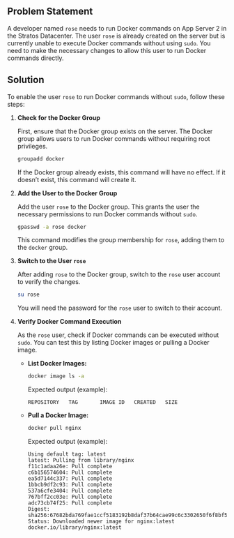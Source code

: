 
## Problem Statement

A developer named `rose` needs to run Docker commands on App Server 2 in the Stratos Datacenter. The user `rose` is already created on the server but is currently unable to execute Docker commands without using `sudo`. You need to make the necessary changes to allow this user to run Docker commands directly.

## Solution

To enable the user `rose` to run Docker commands without `sudo`, follow these steps:

1. **Check for the Docker Group**

   First, ensure that the Docker group exists on the server. The Docker group allows users to run Docker commands without requiring root privileges.

   ```bash
   groupadd docker
   ```

   If the Docker group already exists, this command will have no effect. If it doesn’t exist, this command will create it.

2. **Add the User to the Docker Group**

   Add the user `rose` to the Docker group. This grants the user the necessary permissions to run Docker commands without `sudo`.

   ```bash
   gpasswd -a rose docker
   ```

   This command modifies the group membership for `rose`, adding them to the `docker` group.

3. **Switch to the User `rose`**

   After adding `rose` to the Docker group, switch to the `rose` user account to verify the changes.

   ```bash
   su rose
   ```

   You will need the password for the `rose` user to switch to their account.

4. **Verify Docker Command Execution**

   As the `rose` user, check if Docker commands can be executed without `sudo`. You can test this by listing Docker images or pulling a Docker image.

   - **List Docker Images:**

     ```bash
     docker image ls -a
     ```

     Expected output (example):

     ```
     REPOSITORY   TAG       IMAGE ID   CREATED   SIZE
     ```

   - **Pull a Docker Image:**

     ```bash
     docker pull nginx
     ```

     Expected output (example):

     ```
     Using default tag: latest
     latest: Pulling from library/nginx
     f11c1adaa26e: Pull complete 
     c6b156574604: Pull complete 
     ea5d7144c337: Pull complete 
     1bbcb9df2c93: Pull complete 
     537a6cfe3404: Pull complete 
     767bff2cc03e: Pull complete 
     adc73cb74f25: Pull complete 
     Digest: sha256:67682bda769fae1ccf5183192b8daf37b64cae99c6c3302650f6f8bf5f0f95df
     Status: Downloaded newer image for nginx:latest
     docker.io/library/nginx:latest
     ```
